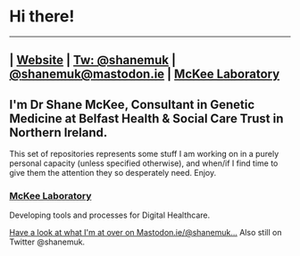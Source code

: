 # Hi there!
-----
| [Website](https://shanemuk.github.io) | [Tw: @shanemuk](https://twitter.com/shanemuk) | [@shanemuk@mastodon.ie](https://mastodon.ie/@shanemuk) | [McKee Laboratory](http://github.com/mckeelab)
-----

## I'm Dr Shane McKee, Consultant in Genetic Medicine at Belfast Health & Social Care Trust in Northern Ireland.

This set of repositories represents some stuff I am working on in a purely personal capacity (unless specified otherwise), and when/if I find time to give them the attention they so desperately need. Enjoy.

### [McKee Laboratory](http://github.com/mckeelab)
Developing tools and processes for Digital Healthcare.

<!--
**shanemuk/shanemuk** is a ✨ _special_ ✨ repository because its `README.md` (this file) appears on your GitHub profile.

Here are some ideas to get you started:

- 🔭 I’m currently working on ...
- 🌱 I’m currently learning ...
- 👯 I’m looking to collaborate on ...
- 🤔 I’m looking for help with ...
- 💬 Ask me about ...
- 📫 How to reach me: ...
- 😄 Pronouns: ...
- ⚡ Fun fact: ...
-->

<html>
<a rel="me" href="https://mastodon.ie/@shanemuk">Have a look at what I'm at over on Mastodon.ie/@shanemuk...</a>
</html>
Also still on Twitter @shanemuk.
